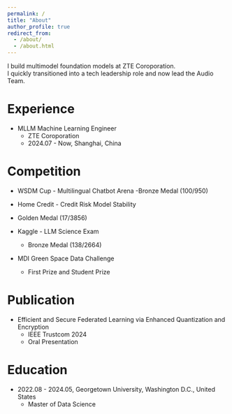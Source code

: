 ```yaml
---
permalink: /
title: "About"
author_profile: true
redirect_from: 
  - /about/
  - /about.html
---
```


I build multimodel foundation models at ZTE Coroporation.  
I quickly transitioned into a tech leadership role and now lead the Audio Team.

Experience
======
- MLLM Machine Learning Engineer
  - ZTE Coroporation  
  - 2024.07 - Now, Shanghai, China 


Competition
======
- WSDM Cup - Multilingual Chatbot Arena 
  -Bronze Medal (100/950)

- Home Credit - Credit Risk Model Stability
 - Golden Medal (17/3856)

- Kaggle - LLM Science Exam
  - Bronze Medal (138/2664)

- MDI Green Space Data Challenge 
  - First Prize and Student Prize

Publication
======
- Efficient and Secure Federated Learning via Enhanced Quantization and Encryption  
  - IEEE Trustcom 2024  
  - Oral Presentation

Education
======
- 2022.08 - 2024.05, Georgetown University, Washington D.C., United States
  - Master of Data Science 
